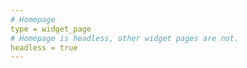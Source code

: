 ```yaml
---
# Homepage
type = widget_page
# Homepage is headless, other widget pages are not.
headless = true 
---
```

